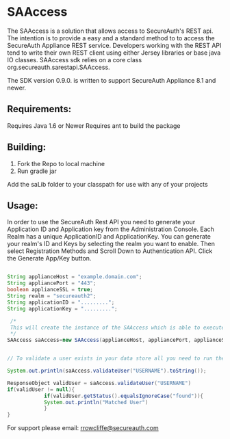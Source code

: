 SAAccess
===========

The SAAccess is a solution that allows access to SecureAuth's REST api. The intention
is to provide a easy and a standard method to to access the SecureAuth Appliance REST
service. Developers working with the REST API tend to write their own REST
client using either Jersey libraries or base java IO classes. SAAccess sdk
relies on a core class org.secureauth.sarestapi.SAAccess.

The SDK version 0.9.0. is written to support SecureAuth Appliance 8.1 and newer.

Requirements:
------------
Requires Java 1.6 or Newer
Requires ant to build the package

Building:
--------
1. Fork the Repo to local machine
2. Run gradle jar

Add the saLib folder to your classpath for use with any of your projects

Usage:
-----

In order to use the SecureAuth Rest API you need to generate your Application ID and Application key from the Administration Console.
Each Realm has a unique ApplicationID and ApplicationKey. You can generate your realm's ID and Keys by selecting the realm you want to enable.
Then select Registration Methods and Scroll Down to Authentication API. Click the Generate App/Key button.

```java

String applianceHost = "example.domain.com";
String appliancePort = "443";
boolean applianceSSL = true;
String realm = "secureauth2";
String applicationID = ".........";
String applicationKey = ".........";

 /*
 This will create the instance of the SAAccess which is able to execute REST calls.
 */
SAAccess saAccess=new SAAccess(applianceHost, appliancePort, applianceSSL, realm, applicationID, applicationKey);


// To validate a user exists in your data store all you need to run the following.

System.out.println(saAccess.validateUser("USERNAME").toString());

ResponseObject validUser = saAccess.validateUser("USERNAME")
if(validUser != null){
            if(validUser.getStatus().equalsIgnoreCase("found")){
            System.out.println("Matched User")
            }
}

```


For support please email: rrowcliffe@secureauth.com